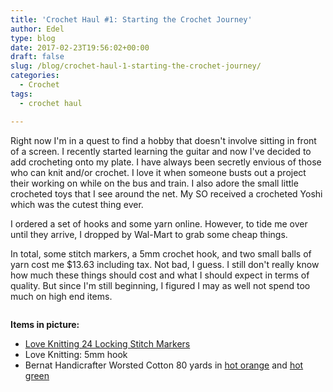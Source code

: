 ```yaml
---
title: 'Crochet Haul #1: Starting the Crochet Journey'
author: Edel
type: blog
date: 2017-02-23T19:56:02+00:00
draft: false
slug: /blog/crochet-haul-1-starting-the-crochet-journey/
categories:
  - Crochet
tags:
  - crochet haul

---
```

Right now I'm in a quest to find a hobby that doesn't involve sitting in front of a screen. I recently started learning the guitar and now I've decided to add crocheting onto my plate. I have always been secretly envious of those who can knit and/or crochet. I love it when someone busts out a project their working on while on the bus and train. I also adore the small little crocheted toys that I see around the net. My SO received a crocheted Yoshi which was the cutest thing ever.

I ordered a set of hooks and some yarn online. However, to tide me over until they arrive, I dropped by Wal-Mart to grab some cheap things.

In total, some stitch markers, a 5mm crochet hook, and two small balls of yarn cost me $13.63 including tax. Not bad, I guess. I still don't really know how much these things should cost and what I should expect in terms of quality. But since I'm still beginning, I figured I may as well not spend too much on high end items.

[<img src="https://i2.wp.com/edelgrace.me/blog/wp-content/uploads/2017/02/wp-image-1571499308jpeg.jpeg?resize=663%2C373" alt="" class="wp-image-244 alignnone size-full"  data-recalc-dims="1" />][1]

**Items in picture:**

  * [Love Knitting 24 Locking Stitch Markers][2]
  * Love Knitting: 5mm hook 
  * Bernat Handicrafter Worsted Cotton 80 yards in [hot orange][3] and [hot green][4]

 [1]: https://i2.wp.com/edelgrace.me/blog/wp-content/uploads/2017/02/wp-image-1571499308jpeg.jpeg
 [2]: https://www.loveknitting.com/us/loveknitting-locking-stitch-markers
 [3]: http://www.yarnspirations.com/yarn/handicrafter-cotton-50g.html?super_attribute=YToxOntpOjQ1NjtzOjU6IjQ2NDI1Ijt9
 [4]: http://www.yarnspirations.com/yarn/handicrafter-cotton-50g.html?super_attribute=YToxOntpOjQ1NjtzOjU6IjQ2NDIyIjt9